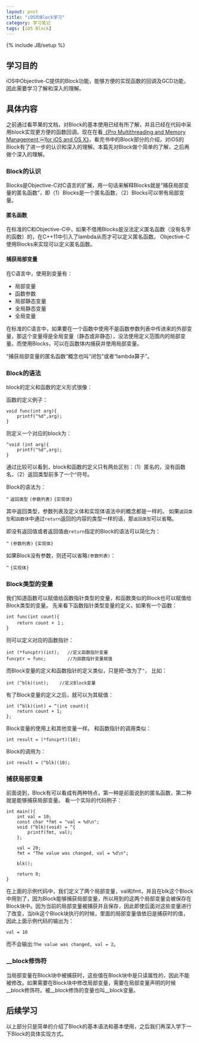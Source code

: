```yaml
---
layout: post
title: "iOS的Block学习"
category: 学习笔记
tags: [iOS Block]
---
```

{% include JB/setup %}

## 学习目的
iOS中Objective-C提供的Block功能，能够方便的实现函数的回调及GCD功能，因此需要学习了解和深入的理解。

## 具体内容
之前通过看苹果的文档，对Block的基本使用已经有所了解，并且已经在代码中采用block实现更方便的函数回调。现在在看[《Pro Multithreading and Memory Management￼for iOS and OS X》](http://www.amazon.com/Pro-Multithreading-Memory-Management-iOS/dp/1430241160)，看完书中的Block部分的介绍，对iOS的Block有了进一步的认识和深入的理解。本篇先对Block做个简单的了解，之后再做个深入的理解。

### Block的认识
Blocks是Objective-C对C语言的扩展，用一句话来解释Blocks就是“捕获局部变量的匿名函数”，即（1）Blocks是一个匿名函数，（2）Blocks可以带有局部变量。

#### 匿名函数
在标准的C和Objective-C中，如果不借用Blocks是没法定义匿名函数（没有名字的函数）的，在C++11中引入了lambda从而才可以定义匿名函数。
Objective-C使用Blocks来实现可以定义匿名函数。

#### 捕获局部变量
在C语言中，使用到变量有：

* 局部变量
* 函数参数
* 局部静态变量
* 全局静态变量
* 全局变量

在标准的C语言中，如果要在一个函数中使用不是函数参数列表中传进来的外部变量，那这个变量得是全局变量（静态或非静态），没法使用定义范围内的局部变量。而使用Blocks，可以在函数体内捕获并使用局部变量。

“捕获局部变量的匿名函数”概念也叫“闭包”或者“lambda算子”。


### Block的语法
block的定义和函数的定义形式很像：

函数的定义例子：

	void func(int arg){
		printf("%d",arg);
	}

则定义一个对应的block为：

	^void (int arg){
		printf("%d",arg);
	}
	
通过比较可以看到，block和函数的定义只有两处区别：（1）匿名的，没有函数名，（2）返回类型前多了一个^符号。

Block的语法为：

`^` `返回类型` `(参数列表)` `{实现体}`

其中返回类型，参数列表及定义体和实现体语法中的概念都是一样的。
如果`返回类型`和`函数体`中通过`return`返回的内容的类型一样的话，那`返回类型`可以省略。

即没有返回值或者返回值由`return`指定的Block的语法可以简化为：

`^` `(参数列表)` `{实现体}`

如果Block没有参数，则还可以省略`(参数列表)`：

`^` `{实现体}`

### Block类型的变量
我们知道函数可以赋值给函数指针类型的变量，和函数类似的Block也可以赋值给Block类型的变量。
先来看下函数指针类型变量的定义，如果有一个函数：

	int func(int count){
		return count + １;
	}	
	
则可以定义对应的函数指针：

	int (*funcptr)(int);   //定义函数指针变量
	funcptr = func;        //为函数指针变量赋值

而Block变量的定义和函数指针的定义类似，只是把`*`改为了`^`，
比如：

	int (^blk)(int);	//定义Block变量

有了Block变量的定义之后，就可以为其赋值：

	int (^blk)(int) = ^(int count){
		return count + 1;
	};
Block变量的使用上和其他变量一样。	
和函数指针的调用类似：

	int result = (*funcprt)(10);
		
Block的调用为：

	int result = (^blk)(10);
	
### 捕获局部变量
前面说到，Block有可以看成有两种特点，第一种是前面说到的匿名函数，第二种就是能够捕获局部变量。
看一个实际的代码例子：
	
	int main(){
		int val = 10;
		const char *fmt = "val = %d\n";
		void (^blk)(void) = ^{
			printf(fmt, val);
		};
		
		val = 20;
		fmt = "The value was changed, val = %d\n";
		
		blk();
		
		return 0;
	}	
	
在上面的示例代码中，我们定义了两个局部变量，val和fmt，并且在blk这个Block中用到了，因为Block能够捕获局部变量，所以用到的这两个局部变量会被保存在Block块中。因为当前的局部变量被捕获并且保存，因此即使后面对这些变量进行了改变，当blk这个Block块执行的时候，里面的局部变量值依旧是捕获时的值，因此上面示例代码的输出为：

	val = 10
	
而不会输出:`The value was changed, val = 2`。

### __block修饰符

当局部变量在Block块中被捕获时，这些值在Block块中是只读属性的，因此不能被修改。如果需要在Block块中修改局部变量，需要在局部变量声明的时候__block修饰符。被__block修饰的变量也叫__block变量。

## 后续学习
以上部分只是简单的介绍了Block的基本语法和基本使用，之后我们再深入学下一下Block的具体实现方式。 

		